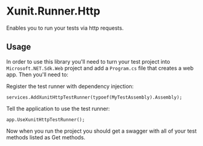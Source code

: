# Xunit.Runner.Http
Enables you to run your tests via http requests.

## Usage
In order to use this library you'll need to turn your test project into `Microsoft.NET.Sdk.Web` project and add a `Program.cs` file that creates a web app. Then you'll need to:

Register the test runner with dependency injection:

`services.AddXunitHttpTestRunner(typoef(MyTestAssembly).Assembly);`

Tell the application to use the test runner:

`app.UseXunitHttpTestRunner();`

Now when you run the project you should get a swagger with all of your test methods listed as Get methods.